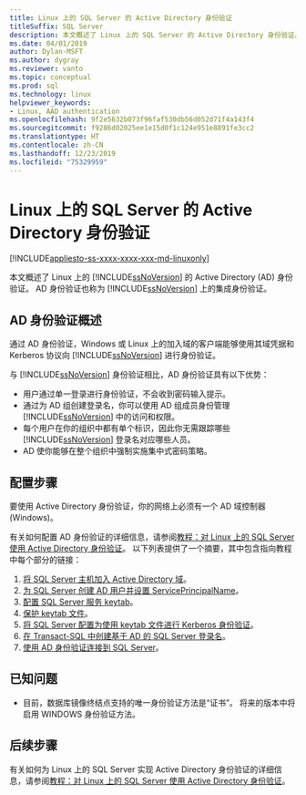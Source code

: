 ```yaml
---
title: Linux 上的 SQL Server 的 Active Directory 身份验证
titleSuffix: SQL Server
description: 本文概述了 Linux 上的 SQL Server 的 Active Directory 身份验证。
ms.date: 04/01/2019
author: Dylan-MSFT
ms.author: dygray
ms.reviewer: vanto
ms.topic: conceptual
ms.prod: sql
ms.technology: linux
helpviewer_keywords:
- Linux, AAD authentication
ms.openlocfilehash: 9f2e5632b073f96faf530db56d052d71f4a143f4
ms.sourcegitcommit: f9286d02025ee1e15d0f1c124e951e8891fe3cc2
ms.translationtype: HT
ms.contentlocale: zh-CN
ms.lasthandoff: 12/23/2019
ms.locfileid: "75329959"
---
```

# <a name="active-directory-authentication-for-sql-server-on-linux"></a>Linux 上的 SQL Server 的 Active Directory 身份验证

[!INCLUDE[appliesto-ss-xxxx-xxxx-xxx-md-linuxonly](../includes/appliesto-ss-xxxx-xxxx-xxx-md-linuxonly.md)]

本文概述了 Linux 上的 [!INCLUDE[ssNoVersion](../includes/ssnoversion-md.md)] 的 Active Directory (AD) 身份验证。 AD 身份验证也称为 [!INCLUDE[ssNoVersion](../includes/ssnoversion-md.md)] 上的集成身份验证。 

## <a name="ad-authentication-overview"></a>AD 身份验证概述

通过 AD 身份验证，Windows 或 Linux 上的加入域的客户端能够使用其域凭据和 Kerberos 协议向 [!INCLUDE[ssNoVersion](../includes/ssnoversion-md.md)] 进行身份验证。

与 [!INCLUDE[ssNoVersion](../includes/ssnoversion-md.md)] 身份验证相比，AD 身份验证具有以下优势：

- 用户通过单一登录进行身份验证，不会收到密码输入提示。   
- 通过为 AD 组创建登录名，你可以使用 AD 组成员身份管理 [!INCLUDE[ssNoVersion](../includes/ssnoversion-md.md)] 中的访问和权限。  
- 每个用户在你的组织中都有单个标识，因此你无需跟踪哪些 [!INCLUDE[ssNoVersion](../includes/ssnoversion-md.md)] 登录名对应哪些人员。   
- AD 使你能够在整个组织中强制实施集中式密码策略。   

## <a name="configuration-steps"></a>配置步骤

要使用 Active Directory 身份验证，你的网络上必须有一个 AD 域控制器 (Windows)。

有关如何配置 AD 身份验证的详细信息，请参阅[教程：对 Linux 上的 SQL Server 使用 Active Directory 身份验证](sql-server-linux-active-directory-authentication.md)。 以下列表提供了一个摘要，其中包含指向教程中每个部分的链接：

1. [将 SQL Server 主机加入 Active Directory 域](sql-server-linux-active-directory-join-domain.md)。
1. [为 SQL Server 创建 AD 用户并设置 ServicePrincipalName](sql-server-linux-active-directory-authentication.md#createuser)。
1. [配置 SQL Server 服务 keytab](sql-server-linux-active-directory-authentication.md#configurekeytab)。
1. [保护 keytab 文件](sql-server-linux-active-directory-authentication.md#configurekeytab)。
1. [将 SQL Server 配置为使用 keytab 文件进行 Kerberos 身份验证](sql-server-linux-active-directory-authentication.md#configurekeytab)。
1. [在 Transact-SQL 中创建基于 AD 的 SQL Server 登录名](sql-server-linux-active-directory-authentication.md#createsqllogins)。
1. [使用 AD 身份验证连接到 SQL Server](sql-server-linux-active-directory-authentication.md#connect)。

## <a name="known-issues"></a>已知问题

- 目前，数据库镜像终结点支持的唯一身份验证方法是“证书”。 将来的版本中将启用 WINDOWS 身份验证方法。

## <a name="next-steps"></a>后续步骤

有关如何为 Linux 上的 SQL Server 实现 Active Directory 身份验证的详细信息，请参阅[教程：对 Linux 上的 SQL Server 使用 Active Directory 身份验证](sql-server-linux-active-directory-authentication.md)。
